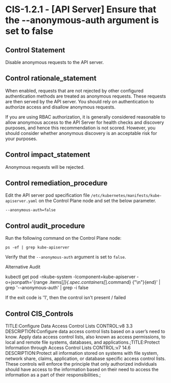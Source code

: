 # CIS-1.2.1 - \[API Server\] Ensure that the --anonymous-auth argument is set to false

## Control Statement

Disable anonymous requests to the API server.

## Control rationale_statement

When enabled, requests that are not rejected by other configured authentication methods are treated as anonymous requests. These requests are then served by the API server. You should rely on authentication to authorize access and disallow anonymous requests.

If you are using RBAC authorization, it is generally considered reasonable to allow anonymous access to the API Server for health checks and discovery purposes, and hence this recommendation is not scored. However, you should consider whether anonymous discovery is an acceptable risk for your purposes.

## Control impact_statement

Anonymous requests will be rejected.

## Control remediation_procedure

Edit the API server pod specification file `/etc/kubernetes/manifests/kube-apiserver.yaml` on the Control Plane node and set the below parameter.

```
--anonymous-auth=false
```

## Control audit_procedure

Run the following command on the Control Plane node:

```
ps -ef | grep kube-apiserver
```

Verify that the `--anonymous-auth` argument is set to `false`.

Alternative Audit

kubectl get pod -nkube-system -lcomponent=kube-apiserver -o=jsonpath='{range .items[*]}{.spec.containers[*].command} {"\n"}{end}' | grep '\--anonymous-auth' | grep -i false

If the exit code is '1', then the control isn't present / failed

## Control CIS_Controls

TITLE:Configure Data Access Control Lists CONTROL:v8 3.3 DESCRIPTION:Configure data access control lists based on a user’s need to know. Apply data access control lists, also known as access permissions, to local and remote file systems, databases, and applications.;TITLE:Protect Information through Access Control Lists CONTROL:v7 14.6 DESCRIPTION:Protect all information stored on systems with file system, network share, claims, application, or database specific access control lists. These controls will enforce the principle that only authorized individuals should have access to the information based on their need to access the information as a part of their responsibilities.;
